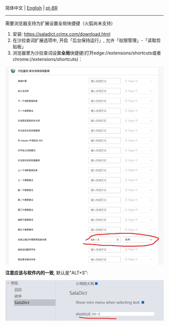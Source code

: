简体中文 | [English](../doc/saladict.md) | [pt-BR](../doc/saladict_pt-br.md)

---

需要浏览器支持为扩展设置全局快捷键（火狐尚未支持）

1. 安装: https://saladict.crimx.com/download.html 
2. 在沙拉查词扩展选项中, 开启「后台保持运行」, 允许「权限管理」-「读取剪贴板」
3. 浏览器里为沙拉查词设置**全局**快捷键(打开edge://extensions/shortcuts或者chrome://extensions/shortcuts)：

<img src="./src/saladictglobalshortcut.jpg" div align=center>

**注意应该与软件内的一致**, 默认是"ALT+S": 

<img src="./src/saladictglobalshortcut2.jpg" div align=center>